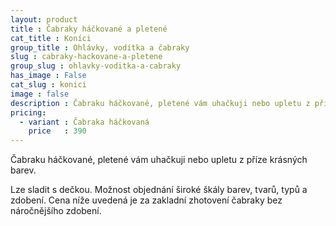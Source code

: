 ```yaml
---
layout: product
title : Čabraky háčkované a pletené
cat_title : Koníci
group_title : Ohlávky, vodítka a čabraky
slug : cabraky-hackovane-a-pletene
group_slug : ohlavky-voditka-a-cabraky
has_image : False
cat_slug : konici
image : false
description : Čabraku háčkované, pletené vám uhačkuji nebo upletu z příze krásných barev. 
pricing:
  - variant : Čabraka háčkovaná
    price   : 390
---
```


Čabraku háčkované, pletené vám uhačkuji nebo upletu z příze krásných barev. 

Lze sladit s dečkou. Možnost objednání široké škály barev, tvarů, typů a zdobení.
Cena níže uvedená je za zakladní zhotovení čabraky bez náročnějšího zdobení.

